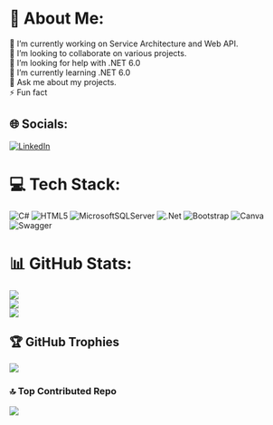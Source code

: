 # 💫 About Me:
🔭 I’m currently working on Service Architecture and Web API.<br>👯 I’m looking to collaborate on various projects.<br>🤝 I’m looking for help with .NET 6.0<br>🌱 I’m currently learning .NET 6.0<br>💬 Ask me about my projects.<br>⚡ Fun fact


## 🌐 Socials:
[![LinkedIn](https://img.shields.io/badge/LinkedIn-%230077B5.svg?logo=linkedin&logoColor=white)](https://linkedin.com/in/linkedin.com/in/emirhan-çilingir-02ba00167) 

# 💻 Tech Stack:
![C#](https://img.shields.io/badge/c%23-%23239120.svg?style=for-the-badge&logo=c-sharp&logoColor=white) ![HTML5](https://img.shields.io/badge/html5-%23E34F26.svg?style=for-the-badge&logo=html5&logoColor=white) ![MicrosoftSQLServer](https://img.shields.io/badge/Microsoft%20SQL%20Sever-CC2927?style=for-the-badge&logo=microsoft%20sql%20server&logoColor=white) ![.Net](https://img.shields.io/badge/.NET-5C2D91?style=for-the-badge&logo=.net&logoColor=white) ![Bootstrap](https://img.shields.io/badge/bootstrap-%23563D7C.svg?style=for-the-badge&logo=bootstrap&logoColor=white) ![Canva](https://img.shields.io/badge/Canva-%2300C4CC.svg?style=for-the-badge&logo=Canva&logoColor=white) ![Swagger](https://img.shields.io/badge/-Swagger-%23Clojure?style=for-the-badge&logo=swagger&logoColor=white)
# 📊 GitHub Stats:
![](https://github-readme-stats.vercel.app/api?username=emrhnclngr&theme=onedark&hide_border=false&include_all_commits=true&count_private=false)<br/>
![](https://github-readme-streak-stats.herokuapp.com/?user=emrhnclngr&theme=onedark&hide_border=false)<br/>
![](https://github-readme-stats.vercel.app/api/top-langs/?username=emrhnclngr&theme=onedark&hide_border=false&include_all_commits=true&count_private=false&layout=compact)

## 🏆 GitHub Trophies
![](https://github-profile-trophy.vercel.app/?username=emrhnclngr&theme=onedark&no-frame=false&no-bg=false&margin-w=4)

### 🔝 Top Contributed Repo
![](https://github-contributor-stats.vercel.app/api?username=emrhnclngr&limit=5&theme=onedark&combine_all_yearly_contributions=true)

<!-- Proudly created with GPRM ( https://gprm.itsvg.in ) -->
